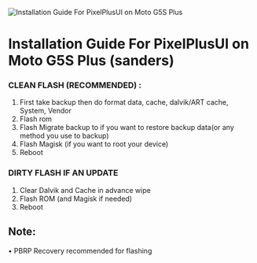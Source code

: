 ![Installation Guide For PixelPlusUI on Moto G5S Plus](https://i.imgur.com/pmZkslu.png "Installation")

# Installation Guide For PixelPlusUI on Moto G5S Plus (sanders)

### CLEAN FLASH (RECOMMENDED) : 
1. First take backup then do format data, cache, dalvik/ART cache, System, Vendor
2. Flash rom
3. Flash Migrate backup to if you want to restore backup data(or any method you use to backup)
4. Flash Magisk (if you want to root your device) 
5. Reboot

### DIRTY FLASH IF AN UPDATE
1. Clear Dalvik and Cache in advance wipe
2. Flash ROM  (and Magisk if needed)
3. Reboot

## Note: 
• PBRP Recovery recommended for flashing
